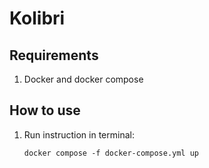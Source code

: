 # Kolibri

## Requirements

1. Docker and docker compose

## How to use
1. Run instruction in terminal:

    ```
    docker compose -f docker-compose.yml up
 	```